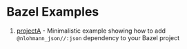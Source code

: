 # Bazel Examples

1. [projectA](projectA) - Minimalistic example showing how to add `@nlohmann_json//:json` dependency to your Bazel project
